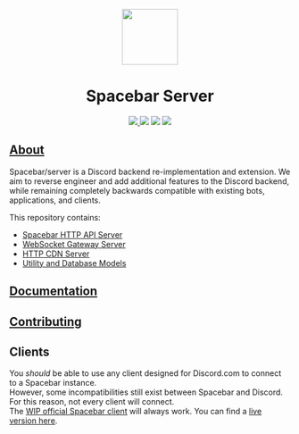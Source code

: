 <p align="center">
  <img width="100" src="https://raw.githubusercontent.com/spacebarchat/spacebarchat/master/branding/png/Spacebar__Icon-Rounded-Subtract.png" />
</p>
<h1 align="center">Spacebar Server</h1>

<p align="center">
  <a href="https://discord.gg/ZrnGQP6p3d">
    <img src="https://img.shields.io/discord/806142446094385153?color=7489d5&logo=discord&logoColor=ffffff" />
  </a>
  <img src="https://img.shields.io/static/v1?label=Status&message=Development&color=blue">
  <a title="Crowdin" target="_blank" href="https://translate.spacebar.chat/"><img src="https://badges.crowdin.net/fosscord/localized.svg"></a>
   <a href="https://opencollective.com/spacebar">
    <img src="https://opencollective.com/spacebar/tiers/badge.svg">
  </a>
</p>

## [About](https://spacebar.chat)

Spacebar/server is a Discord backend re-implementation and extension.
We aim to reverse engineer and add additional features to the Discord backend, while remaining completely backwards compatible with existing bots, applications, and clients.

This repository contains:

-   [Spacebar HTTP API Server](/src/api)
-   [WebSocket Gateway Server](/src/gateway)
-   [HTTP CDN Server](/src/cdn)
-   [Utility and Database Models](/src/util)

## [Documentation](https://docs.spacebar.chat)

## [Contributing](https://docs.spacebar.chat/contributing/)

## Clients

You _should_ be able to use any client designed for Discord.com to connect to a Spacebar instance.  
However, some incompatibilities still exist between Spacebar and Discord. For this reason, not every client will connect.  
The [WIP official Spacebar client](https://github.com/spacebarchat/client) will always work.
You can find a [live version here](https://app.spacebar.chat).
